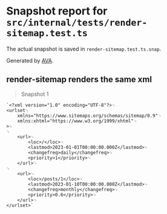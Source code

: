 # Snapshot report for `src/internal/tests/render-sitemap.test.ts`

The actual snapshot is saved in `render-sitemap.test.ts.snap`.

Generated by [AVA](https://avajs.dev).

## render-sitemap renders the same xml

> Snapshot 1

    `<?xml version="1.0" encoding="UTF-8"?>␊
    <urlset␊
    	xmlns="https://www.sitemaps.org/schemas/sitemap/0.9"␊
    	xmlns:xhtml="https://www.w3.org/1999/xhtml"␊
    >␊
    ␊
    	<url>␊
    		<loc>/</loc>␊
    		<lastmod>2023-01-01T00:00:00.000Z</lastmod>␊
    		<changefreq>daily</changefreq>␊
    		<priority>1</priority>␊
    	</url>␊
    ␊
    	<url>␊
    		<loc>/posts/1</loc>␊
    		<lastmod>2023-01-10T00:00:00.000Z</lastmod>␊
    		<changefreq>monthly</changefreq>␊
    		<priority>0.6</priority>␊
    	</url>␊
    </urlset>`
